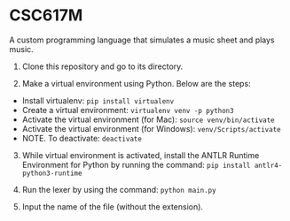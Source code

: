 # CSC617M
A custom programming language that simulates a music sheet and plays music.

1. Clone this repository and go to its directory.

2. Make a virtual environment using Python. Below are the steps:

- Install virtualenv: `pip install virtualenv`
- Create a virtual environment: `virtualenv venv -p python3`
- Activate the virtual environment (for Mac): `source venv/bin/activate`
- Activate the virtual environment (for Windows): `venv/Scripts/activate`
- NOTE. To deactivate: `deactivate`

3. While virtual environment is activated, install the ANTLR Runtime Environment for Python by running the command: `pip install antlr4-python3-runtime`

4. Run the lexer by using the command: `python main.py`

5. Input the name of the file (without the extension).
